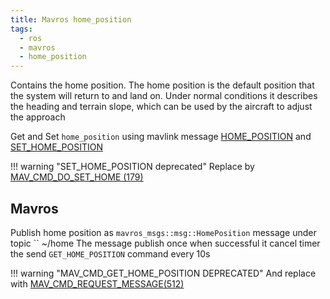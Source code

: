```yaml
---
title: Mavros home_position
tags:
  - ros
  - mavros
  - home_position
---
```


Contains the home position. The home position is the default position that the system will return to and land on.
Under normal conditions it describes the heading and terrain slope, which can be used by the aircraft to adjust the approach


Get and Set `home_position` using mavlink message [HOME_POSITION](https://mavlink.io/en/messages/common.html#HOME_POSITION) and [SET_HOME_POSITION](https://mavlink.io/en/messages/common.html#SET_HOME_POSITION)


!!! warning "SET_HOME_POSITION deprecated"
    Replace by [MAV_CMD_DO_SET_HOME (179)](https://mavlink.io/en/messages/common.html#MAV_CMD_DO_SET_HOME)
     

## Mavros

Publish home position as `mavros_msgs::msg::HomePosition` message under topic `` ~/home
The message publish once when successful it cancel timer the send `GET_HOME_POSITION` command every 10s


!!! warning "MAV_CMD_GET_HOME_POSITION DEPRECATED"
    And replace with [MAV_CMD_REQUEST_MESSAGE(512)](https://mavlink.io/en/messages/common.html#MAV_CMD_REQUEST_MESSAGE)

     